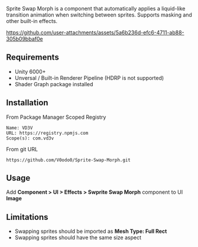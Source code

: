 Sprite Swap Morph is a component that automatically applies a liquid-like transition animation when switching between sprites. Supports masking and other built-in effects.

https://github.com/user-attachments/assets/5a6b236d-efc6-4711-ab88-305b09bbaf0e

## Requirements

* Unity 6000+
* Unversal / Built-in Renderer Pipeline (HDRP is not supported)
* Shader Graph package installed

## Installation

From Package Manager Scoped Registry
```
Name: VD3V
URL: https://registry.npmjs.com
Scope(s): com.vd3v
```

From git URL
```
https://github.com/V0odo0/Sprite-Swap-Morph.git
```

## Usage

Add **Component > UI > Effects > Swprite Swap Morph** component to UI **Image**

## Limitations
* Swapping sprites should be imported as **Mesh Type: Full Rect**
* Swapping sprites should have the same size aspect
